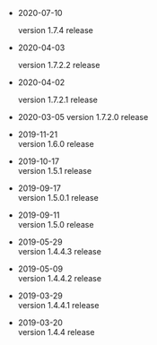 
* 2020-07-10

  version 1.7.4 release 

* 2020-04-03

  version 1.7.2.2 release 

* 2020-04-02

  version 1.7.2.1 release 

* 2020-03-05
version 1.7.2.0 release 

* 2019-11-21  
version 1.6.0 release  

* 2019-10-17  
version 1.5.1 release     
  
* 2019-09-17  
version 1.5.0.1 release   
  
* 2019-09-11  
version 1.5.0 release   
  
* 2019-05-29  
version 1.4.4.3 release  
  
* 2019-05-09  
version 1.4.4.2 release   
  
* 2019-03-29  
version 1.4.4.1 release    
  
* 2019-03-20  
version 1.4.4 release        
